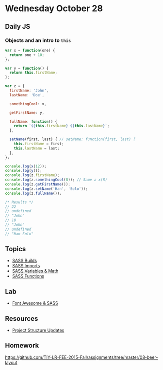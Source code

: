 # Wednesday October 28


## Daily JS

### Objects and an intro to `this`

```js
var x = function(one) {
  return one + 10;
};

var y = function() {
  return this.firstName;
};

var z = {
  firstName: 'John',
  lastName: 'Doe',

  somethingCool: x,

  getFirstName: y,

  fullName: function() {
    return `${this.firstName} ${this.lastName}`;
  },

  setName(first, last) { // setName: function(first, last) {
    this.firstName = first;
    this.lastName = last;
  },
};

console.log(x(12));
console.log(y());
console.log(z.firstName);
console.log(z.somethingCool(8)); // Same a x(8)
console.log(z.getFirstName());
console.log(z.setName('Han', 'Solo'));
console.log(z.fullName());

/* Results */
// 22
// undefined
// "John"
// 18
// "John"
// undefined
// "Han Solo"
```

## Topics

- [SASS Builds](sass-build.md)
- [SASS Imports](sass-imports.md)
- [SASS Variables & Math](sass-variables.md)
- [SASS Functions](sass-functions.md)

## Lab

- [Font Awesome & SASS](font-awesome-sass.html)

## Resources

- [Project Structure Updates](../../resources/project-structure.html)

## Homework

https://github.com/TIY-LR-FEE-2015-Fall/assignments/tree/master/08-beer-layout
